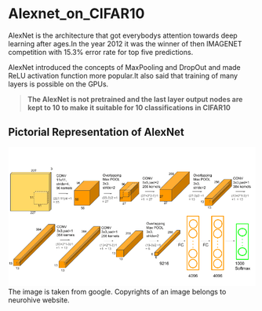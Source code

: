 # Alexnet_on_CIFAR10

AlexNet is the architecture that got everybodys attention towards deep learning after ages.In the year 2012 it was the winner of then IMAGENET competition with 15.3% error rate for top five predictions.

AlexNet introduced the concepts of MaxPooling and DropOut and made ReLU activation function more popular.It also said that training of many layers is possible on the GPUs.
> **The AlexNet is not pretrained and the last layer output nodes are kept to 10 to make it suitable for 10 classifications in CIFAR10**
## Pictorial Representation of AlexNet
![AlexNet](AlexNet-1.png)
The image is taken from google. Copyrights of an image belongs to neurohive website.
